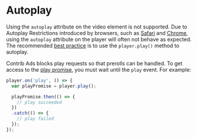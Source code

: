 # Autoplay

Using the `autoplay` attribute on the video element is not supported. Due to Autoplay Restrictions introduced by browsers, such as [Safari](https://webkit.org/blog/7734/auto-play-policy-changes-for-macos/) and [Chrome](https://developers.google.com/web/updates/2017/09/autoplay-policy-changes), using the `autoplay` attribute on the player will often not behave as expected. The recommended [best practice](https://developers.google.com/web/updates/2017/09/autoplay-policy-changes#best-practices) is to use the `player.play()` method to autoplay.

Contrib Ads blocks play requests so that prerolls can be handled. To get access to the [play promise](https://developer.mozilla.org/en-US/docs/Web/API/HTMLMediaElement/play), you must wait until the `play` event. For example:

```js
player.on('play', () => {
  var playPromise = player.play();

  playPromise.then(() => {
    // play succeeded
  })
  .catch(() => {
    // play failed
  });
});
```
